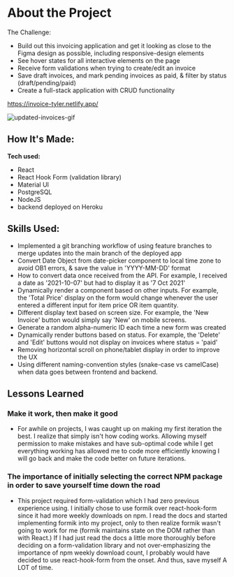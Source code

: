 
# About the Project

The Challenge:

- Build out this invoicing application and get it looking as close to the Figma design as possible, including responsive-design elements
- See hover states for all interactive elements on the page
- Receive form validations when trying to create/edit an invoice
- Save draft invoices, and mark pending invoices as paid, & filter by status (draft/pending/paid)
- Create a full-stack application with CRUD functionality

https://invoice-tyler.netlify.app/

![updated-invoices-gif](https://user-images.githubusercontent.com/67395239/156457538-df0ef74f-23d7-4eca-b83e-a420a5719fcc.gif)


<!-- ![goodGifInvoiceApp](https://user-images.githubusercontent.com/67395239/155815402-46a14480-cf80-43b9-b6e2-8829a4509e40.gif) -->



## How It's Made:

**Tech used:** 
- React 
- React Hook Form (validation library)
- Material UI
- PostgreSQL
- NodeJS
- backend deployed on Heroku

## Skills Used:

- Implemented a git branching workflow of using feature branches to merge updates into the main branch of the deployed app
- Convert Date Object from date-picker component to local time zone to avoid OB1 errors, & save the value in 'YYYY-MM-DD' format
- How to convert data once received from the API. For example, I received a date as '2021-10-07' but had to display it as '7 Oct 2021'
- Dynamically render a component based on other inputs.  For example, the 'Total Price' display on the form would change whenever the user entered a different input for item price OR item quantity.
- Different display text based on screen size.  For example, the 'New Invoice' button would simply say 'New' on mobile screens.
- Generate a random alpha-numeric ID each time a new form was created
- Dynamically render buttons based on status.  For example, the 'Delete' and 'Edit' buttons would not display on invoices where status = 'paid'
- Removing horizontal scroll on phone/tablet display in order to improve the UX
- Using different naming-convention styles (snake-case vs camelCase) when data goes between frontend and backend.

## Lessons Learned

### Make it work, then make it good
- For awhile on projects, I was caught up on making my first iteration the best.  I realize that simply isn't how coding works.  Allowing myself permission to make mistakes and have sub-optimal code while I get everything working has allowed me to code more efficiently knowing I will go back and make the code better on future iterations.

### The importance of initially selecting the correct NPM package in order to save yourself time down the road
-  This project required form-validation which I had zero previous experience using.  I initially chose to use formik over react-hook-form since it had more weekly downloads on npm.  I read the docs and started implementing formik into my project, only to then realize formik wasn't going to work for me (formik maintains state on the DOM rather than with React.)  If I had just read the docs a little more thoroughly before deciding on a form-validation library and not over-emphasizing the importance of npm weekly download count, I probably would have decided to use react-hook-form from the onset.  And thus, save myself A LOT of time.


